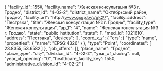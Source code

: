 {
    "facility_id": 1550,
    "facility_name": "Женская консультация №3 г. Гродно",
    "district_id": "4-02-2",
    "district_name": "Октябрьский район, Гродно",
    "facility_url": "http:\/\/www.gcgp.by\/gk2\/",
    "facility_address": "Пестрака",
    "title": "Женская консультация №3 г. Гродно",
    "facility_type": "Женская консультация",
    "ap_1": "4",
    "name": "Женская консультация №3 г. Гродно",
    "state": "public institution",
    "stats": [],
    "med_id": 10216101,
    "address": "Пестрака",
    "devices": [],
    "coord_x_y": {
        "crs": {
            "type": "name",
            "properties": {
                "name": "EPSG:4326"
            }
        },
        "type": "Point",
        "coordinates": [
            23.8355,
            53.6582
        ]
    },
    "job_offers": [],
    "place_name": "Гродно",
    "place_type": "city",
    "division_id": "4-02-2",
    "year_of_closing": null,
    "year_of_opening": "0",
    "healthcare_facility_key": 1550,
    "administrative_division_id": "4-02-2"
}